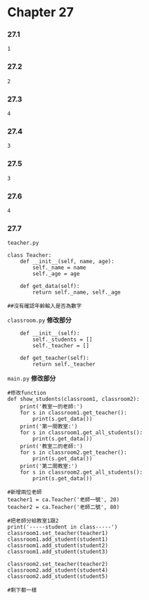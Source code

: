 # Chapter 27


### 27.1
`1`
### 27.2
`2`
### 27.3
`4`
### 27.4
`3`
### 27.5
`3`
### 27.6
`4`
### 27.7
`teacher.py`

```python=
class Teacher:
    def __init__(self, name, age):
        self._name = name
        self._age = age
        
    def get_data(self):
        return self._name, self._age

##沒有確認年齡輸入是否為數字
```

`classroom.py` **修改部分**

```python=
    def __init__(self):
        self._students = []
        self._teacher = []

    def get_teacher(self):
        return self._teacher
```

`main.py` **修改部分**
```python=
#修改function
def show_students(classroom1, classroom2):
    print('教室一的老師:')
    for s in classroom1.get_teacher():
        print(s.get_data())
    print('第一間教室:')
    for s in classroom1.get_all_students():
        print(s.get_data())
    print('教室二的老師:')
    for s in classroom2.get_teacher():
        print(s.get_data())
    print('第二間教室:')
    for s in classroom2.get_all_students():
        print(s.get_data())

#新增兩位老師
teacher1 = ca.Teacher('老師一號', 20)
teacher2 = ca.Teacher('老師二號', 80)

#把老師分給教室1跟2
print('-----student in class-----')
classroom1.set_teacher(teacher1)
classroom1.add_student(student1)
classroom1.add_student(student2)
classroom1.add_student(student3)

classroom2.set_teacher(teacher2)
classroom2.add_student(student4)
classroom2.add_student(student5)

#剩下都一樣
```